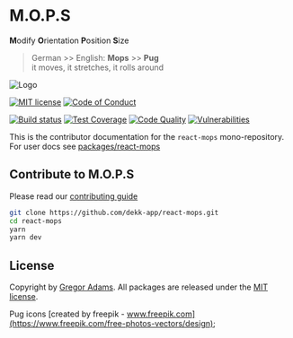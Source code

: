 # M.O.P.S
**M**odify **O**rientation **P**osition **S**ize

> German >> English: **Mops**  >> **Pug**  
> it moves, it stretches, it rolls around  

![Logo](https://dekk-app.github.io/react-mops/logo.jpg)


[![MIT license][license-badge]][license]
[![Code of Conduct][coc-badge]][coc]

[![Build status][build-badge]][build]
[![Test Coverage][codecov-badge]][codecov]
[![Code Quality][codeclimate-badge]][codeclimate]
[![Vulnerabilities][snyk-badge]][snyk]

This is the contributor documentation for the `react-mops` mono-repository.
For user docs see [packages/react-mops][react-mops]

## Contribute to M.O.P.S

Please read our [contributing guide][contribute]

```sh
git clone https://github.com/dekk-app/react-mops.git
cd react-mops
yarn
yarn dev
```

## License

Copyright by [Gregor Adams][pixelass]. All packages are released under the [MIT license][license].

Pug icons [created by freepik - www.freepik.com](https://www.freepik.com/free-photos-vectors/design);

<!-- User support -->

[site]: https://react-mops.netlify.com
[react-mops]:https://github.com/dekk-app/react-mops/tree/master/packages/react-mops

<!-- Badges -->

[license-badge]: https://img.shields.io/badge/license-MIT-blue.svg?style=for-the-badge
[license]: https://raw.githubusercontent.com/dekk-app/react-mops/master/LICENSE
[build-badge]: https://img.shields.io/travis/dekk-app/react-mops/master.svg?style=for-the-badge&logo=travis&logoColor=white
[build]: https://travis-ci.org/dekk-app/react-mops
[codecov-badge]: https://img.shields.io/codecov/c/github/dekk-app/react-mops.svg?style=for-the-badge&logo=codecov&logoColor=white
[codecov]: https://codecov.io/gh/dekk-app/react-mops
[codeclimate-badge]: https://img.shields.io/codeclimate/maintainability/dekk-app/react-mops.svg?style=for-the-badge
[codeclimate]: https://codeclimate.com/github/dekk-app/react-mops/
[snyk-badge]: https://img.shields.io/snyk/vulnerabilities/github/dekk-app/react-mops.svg?style=for-the-badge
[snyk]: https://snyk.io/test/github/dekk-app/react-mops
[coc-badge]: https://img.shields.io/badge/code%20of-conduct-FF5722.svg?style=for-the-badge
[coc]: https://github.com/dekk-app/react-mops/blob/master/.github/CODE_OF_CONDUCT.md

<!-- Misc Links -->

[contribute]: https://github.com/dekk-app/react-mops/blob/master/.github/CONTRIBUTING.md
[pixelass]: mailto:greg@pixelass.com
